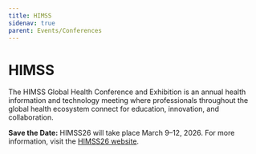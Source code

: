 ```yaml
---
title: HIMSS
sidenav: true
parent: Events/Conferences
---
```

# HIMSS

The HIMSS Global Health Conference and Exhibition is an annual health information and technology meeting where professionals throughout the global health ecosystem connect for education, innovation, and collaboration.

**Save the Date:** HIMSS26 will take place March 9–12, 2026. For more information, visit the [HIMSS26 website](https://www.himssconference.com/save-the-date-for-himss26/).
